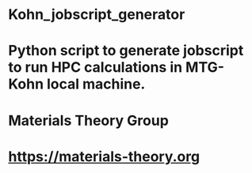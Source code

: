 # Kohn_jobscript_generator
#
# Python script to generate jobscript to run HPC calculations in MTG-Kohn local machine.
#
# Materials Theory Group
# https://materials-theory.org
